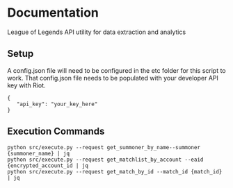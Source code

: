 # Documentation
League of Legends API utility for data extraction and analytics

## Setup
A config.json file will need to be configured in the etc folder for this script to work. That config.json file needs
to be populated with your developer API key with Riot.

```
{
   "api_key": "your_key_here"
}
```

## Execution Commands
```
python src/execute.py --request get_summoner_by_name--summoner {summoner_name} | jq
python src/execute.py --request get_matchlist_by_account --eaid {encrypted_account_id | jq
python src/execute.py --request get_match_by_id --match_id {match_id} | jq
```
